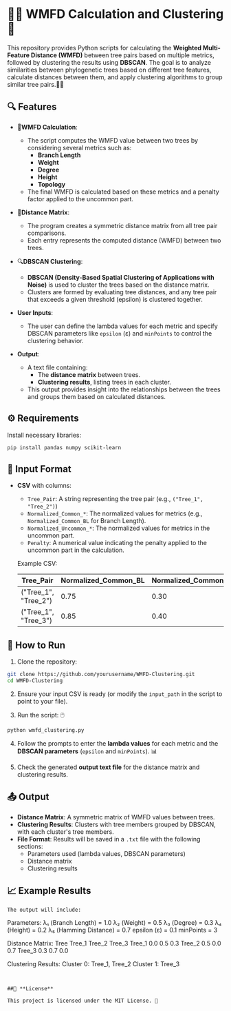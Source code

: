 # 🧑‍💻 **WMFD Calculation and Clustering** 🌳

This repository provides Python scripts for calculating the **Weighted Multi-Feature Distance (WMFD)** between tree pairs based on multiple metrics, followed by clustering the results using **DBSCAN**. The goal is to analyze similarities between phylogenetic trees based on different tree features, calculate distances between them, and apply clustering algorithms to group similar tree pairs.🧠🌲

## 🔍 **Features**

- 📏**WMFD Calculation**: 
  - The script computes the WMFD value between two trees by considering several metrics such as:
    - **Branch Length**
    - **Weight**
    - **Degree**
    - **Height**
    - **Topology**
  - The final WMFD is calculated based on these metrics and a penalty factor applied to the uncommon part.
  
- 🔢**Distance Matrix**:
  - The program creates a symmetric distance matrix from all tree pair comparisons.
  - Each entry represents the computed distance (WMFD) between two trees.

- 🔍**DBSCAN Clustering**:
  - **DBSCAN (Density-Based Spatial Clustering of Applications with Noise)** is used to cluster the trees based on the distance matrix.
  - Clusters are formed by evaluating tree distances, and any tree pair that exceeds a given threshold (epsilon) is clustered together.
  
- **User Inputs**:
  - The user can define the lambda values for each metric and specify DBSCAN parameters like `epsilon` (ε) and `minPoints` to control the clustering behavior.

- **Output**:
  - A text file containing:
    - The **distance matrix** between trees.
    - **Clustering results**, listing trees in each cluster.
  - This output provides insight into the relationships between the trees and groups them based on calculated distances.



## ⚙️ **Requirements**

Install necessary libraries:

```bash
pip install pandas numpy scikit-learn
```

## 📝 **Input Format**

- **CSV** with columns: 
  - `Tree_Pair`: A string representing the tree pair (e.g., `("Tree_1", "Tree_2")`)
  - `Normalized_Common_*`: The normalized values for metrics (e.g., `Normalized_Common_BL` for Branch Length).
  - `Normalized_Uncommon_*`: The normalized values for metrics in the uncommon part.
  - `Penalty`: A numerical value indicating the penalty applied to the uncommon part in the calculation.
  
  Example CSV:
  
  | Tree_Pair           | Normalized_Common_BL | Normalized_Common_Weight | Normalized_Uncommon_BL | Normalized_Uncommon_Weight | Penalty | ... |
  |---------------------|----------------------|--------------------------|------------------------|----------------------------|---------|-----|
  | ("Tree_1", "Tree_2")| 0.75                 | 0.30                     | 0.50                   | 0.20                       | 1.5     | ... |
  | ("Tree_1", "Tree_3")| 0.85                 | 0.40                     | 0.60                   | 0.35                       | 1.2     | ... |



## 🚀 **How to Run**

1. Clone the repository:

```bash
git clone https://github.com/yourusername/WMFD-Clustering.git
cd WMFD-Clustering
```

2. Ensure your input CSV is ready (or modify the `input_path` in the script to point to your file).

3. Run the script: 🖱️

```bash
python wmfd_clustering.py
```

4. Follow the prompts to enter the **lambda values** for each metric and the **DBSCAN parameters** (`epsilon` and `minPoints`). 📊

5. Check the generated **output text file** for the distance matrix and clustering results.




## 📤 **Output**

- **Distance Matrix**: A symmetric matrix of WMFD values between trees.
- **Clustering Results**: Clusters with tree members grouped by DBSCAN, with each cluster's tree members.
- **File Format**: Results will be saved in a `.txt` file with the following sections:
  - Parameters used (lambda values, DBSCAN parameters)
  - Distance matrix
  - Clustering results


## 📈 **Example Results**

```plaintext
The output will include:

```
Parameters:
λ₁ (Branch Length) = 1.0
λ₂ (Weight) = 0.5
λ₃ (Degree) = 0.3
λ₄ (Height) = 0.2
λ₅ (Hamming Distance) = 0.7
epsilon (ε) = 0.1
minPoints = 3

Distance Matrix:
Tree    Tree_1  Tree_2  Tree_3
Tree_1    0.0     0.5     0.3
Tree_2    0.5     0.0     0.7
Tree_3    0.3     0.7     0.0

Clustering Results:
Cluster 0: Tree_1, Tree_2
Cluster 1: Tree_3
```


##📜 **License**

This project is licensed under the MIT License. 🚀

